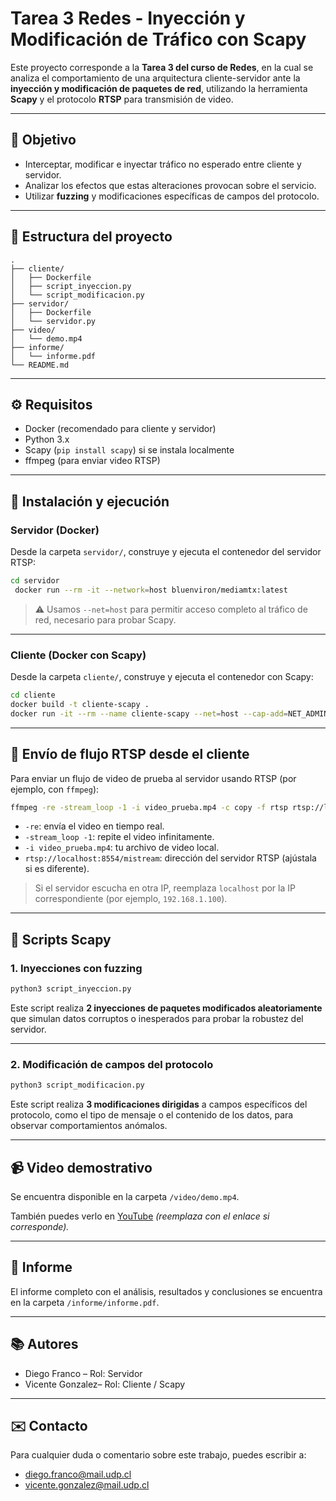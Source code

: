 # Tarea 3 Redes - Inyección y Modificación de Tráfico con Scapy

Este proyecto corresponde a la **Tarea 3 del curso de Redes**, en la cual se analiza el comportamiento de una arquitectura cliente-servidor ante la **inyección y modificación de paquetes de red**, utilizando la herramienta **Scapy** y el protocolo **RTSP** para transmisión de video.

---

## 📌 Objetivo

- Interceptar, modificar e inyectar tráfico no esperado entre cliente y servidor.
- Analizar los efectos que estas alteraciones provocan sobre el servicio.
- Utilizar **fuzzing** y modificaciones específicas de campos del protocolo.

---

## 🧩 Estructura del proyecto

```
.
├── cliente/
│   ├── Dockerfile
│   ├── script_inyeccion.py
│   └── script_modificacion.py
├── servidor/
│   ├── Dockerfile
│   └── servidor.py
├── video/
│   └── demo.mp4
├── informe/
│   └── informe.pdf
└── README.md
```

---

## ⚙️ Requisitos

- Docker (recomendado para cliente y servidor)
- Python 3.x
- Scapy (`pip install scapy`) si se instala localmente
- ffmpeg (para enviar video RTSP)

---

## 🚀 Instalación y ejecución

### Servidor (Docker)

Desde la carpeta `servidor/`, construye y ejecuta el contenedor del servidor RTSP:

```bash
cd servidor
 docker run --rm -it --network=host bluenviron/mediamtx:latest
```

> ⚠️ Usamos `--net=host` para permitir acceso completo al tráfico de red, necesario para probar Scapy.

---

### Cliente (Docker con Scapy)

Desde la carpeta `cliente/`, construye y ejecuta el contenedor con Scapy:

```bash
cd cliente
docker build -t cliente-scapy .
docker run -it --rm --name cliente-scapy --net=host --cap-add=NET_ADMIN --cap-add=NET_RAW cliente-scapy
```

---

## 🎥 Envío de flujo RTSP desde el cliente

Para enviar un flujo de video de prueba al servidor usando RTSP (por ejemplo, con `ffmpeg`):

```bash
ffmpeg -re -stream_loop -1 -i video_prueba.mp4 -c copy -f rtsp rtsp://localhost:8554/mistream
```

- `-re`: envía el video en tiempo real.
- `-stream_loop -1`: repite el video infinitamente.
- `-i video_prueba.mp4`: tu archivo de video local.
- `rtsp://localhost:8554/mistream`: dirección del servidor RTSP (ajústala si es diferente).

> Si el servidor escucha en otra IP, reemplaza `localhost` por la IP correspondiente (por ejemplo, `192.168.1.100`).

---

## 🧪 Scripts Scapy

### 1. Inyecciones con fuzzing

```bash
python3 script_inyeccion.py
```

Este script realiza **2 inyecciones de paquetes modificados aleatoriamente** que simulan datos corruptos o inesperados para probar la robustez del servidor.

---

### 2. Modificación de campos del protocolo

```bash
python3 script_modificacion.py
```

Este script realiza **3 modificaciones dirigidas** a campos específicos del protocolo, como el tipo de mensaje o el contenido de los datos, para observar comportamientos anómalos.

---

## 📹 Video demostrativo

Se encuentra disponible en la carpeta `/video/demo.mp4`.

También puedes verlo en [YouTube](https://youtube.com/...) *(reemplaza con el enlace si corresponde).*

---

## 📝 Informe

El informe completo con el análisis, resultados y conclusiones se encuentra en la carpeta `/informe/informe.pdf`.

---

## 📚 Autores

- Diego Franco – Rol: Servidor
- Vicente Gonzalez– Rol: Cliente / Scapy

---

## ✉️ Contacto

Para cualquier duda o comentario sobre este trabajo, puedes escribir a:

- diego.franco@mail.udp.cl
- vicente.gonzalez@mail.udp.cl
